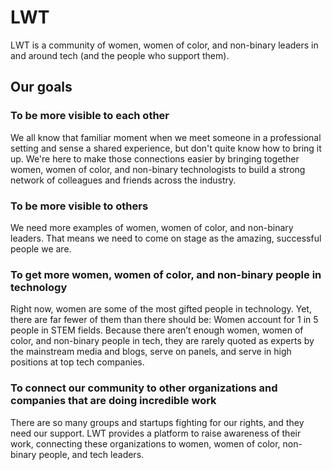 <!--

**Here are some ideas to get you started:**

🙋‍♀️ A short introduction - what is your organization all about?
🌈 Contribution guidelines - how can the community get involved?
👩‍💻 Useful resources - where can the community find your docs? Is there anything else the community should know?
🍿 Fun facts - what does your team eat for breakfast?
🧙 Remember, you can do mighty things with the power of [Markdown](https://docs.github.com/github/writing-on-github/getting-started-with-writing-and-formatting-on-github/basic-writing-and-formatting-syntax)
-->
# LWT
LWT is a community of women, women of color, and non-binary leaders in and around tech (and the people who support them).


## Our goals

### To be more visible to each other
We all know that familiar moment when we meet someone in a professional setting and sense a shared experience, but don't quite know how to bring it up. We're here to make those connections easier by bringing together women, women of color, and non-binary technologists to build a strong network of colleagues and friends across the industry.

### To be more visible to others
We need more examples of women, women of color, and non-binary leaders. That means we need to come on stage as the amazing, successful people we are.

### To get more women, women of color, and non-binary people in technology
Right now, women are some of the most gifted people in technology. Yet, there are far fewer of them than there should be: Women account for 1 in 5 people in STEM fields. Because there aren’t enough women, women of color, and non-binary people in tech, they are rarely quoted as experts by the mainstream media and blogs, serve on panels, and serve in high positions at top tech companies.

### To connect our community to other organizations and companies that are doing incredible work
There are so many groups and startups fighting for our rights, and they need our support. LWT provides a platform to raise awareness of their work, connecting these organizations to women, women of color, non-binary people, and tech leaders.
